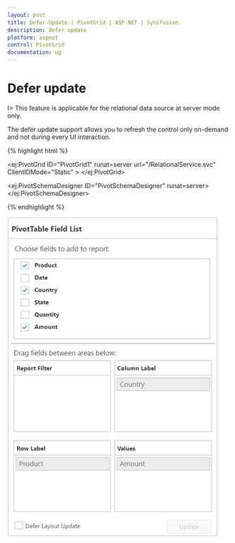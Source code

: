 ```yaml
---
layout: post
title: Defer-Update | PivotGrid | ASP.NET | Syncfusion
description: defer update
platform: aspnet
control: PivotGrid
documentation: ug
---
```


# Defer update

I> This feature is applicable for the relational data source at server mode only.

The defer update support allows you to refresh the control only on-demand and not during every UI interaction.

{% highlight html %}

<ej:PivotGrid ID="PivotGrid1" runat=server url="/RelationalService.svc" ClientIDMode="Static" >
    <ClientSideEvents AfterServiceInvoke="OnAfterServiceInvoke" /> </ej:PivotGrid>

<ej:PivotSchemaDesigner ID="PivotSchemaDesigner" runat=server></ej:PivotSchemaDesigner>

<script type="text/javascript">
    OnAfterServiceInvoke = function(evt) {
        if (evt.action == "initialize") {
            var PivotSchemaDesigner = $("#PivotSchemaDesigner").data('ejPivotSchemaDesigner');
            if (PivotSchemaDesigner.model.pivotControl == null) {
                PivotSchemaDesigner.model.pivotControl = this;
                PivotSchemaDesigner.model.enableWrapper = true;
                PivotSchemaDesigner.model.layout = "excel";
                PivotSchemaDesigner._load();
            }
        }
    }
</script>

{% endhighlight %}

![Defer update support in ASP NET pivot grid control](Defer-Update_images/RelationalDeferUpdate.png)

